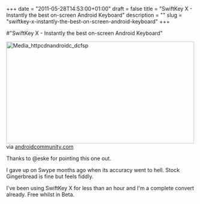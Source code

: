 +++
date = "2011-05-28T14:53:00+01:00"
draft = false
title = "SwiftKey X - Instantly the best on-screen Android Keyboard"
description = ""
slug = "swiftkey-x-instantly-the-best-on-screen-android-keyboard"
+++

#"SwiftKey X - Instantly the best on-screen Android Keyboard"


 <div class="posterous_bookmarklet_entry">
 <div class='p_embed p_image_embed'>
<img alt="Media_httpcdnandroidc_dcfsp" height="271" src="http://getfile1.posterous.com/getfile/files.posterous.com/conoroneill/oleygaxGzcGiBEmmGpsqyztJszEFhloBmDplzqexcCqHsjrduqoziazJyppc/media_httpcdnandroidc_dcFsp.jpg.scaled500.jpg" width="500" />
</div>


<div class="posterous_quote_citation">via <a href="http://androidcommunity.com/swiftkey-x-hits-public-beta-today-on-android-market-20110527/">androidcommunity.com</a></div>
 <p>Thanks to @eske for pointing this one out. 
</p><p>I gave up on Swype months ago when its accuracy went to hell. Stock Gingerbread is fine but feels fiddly. 
</p><p>I've been using SwiftKey X for less than an hour and I'm a complete convert already. Free whilst in Beta.</p></div>
 